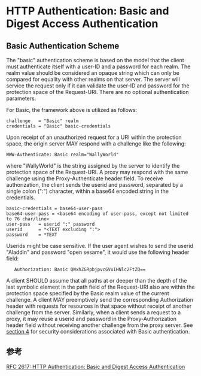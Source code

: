 # HTTP Authentication: Basic and Digest Access Authentication

## Basic Authentication Scheme

The "basic" authentication scheme is based on the model that the client must authenticate itself with a user-ID and a password for each realm.  The realm value should be considered an opaque string which can only be compared for equality with other realms on that server. The server will service the request only if it can validate the user-ID and password for the protection space of the Request-URI. There are no optional authentication parameters. 

For Basic, the framework above is utilized as follows:

```properties
challenge   = "Basic" realm
credentials = "Basic" basic-credentials
```

Upon receipt of an unauthorized request for a URI within the protection space, the origin server MAY respond with a challenge like the following:

```properties
WWW-Authenticate: Basic realm="WallyWorld"
```

 where "WallyWorld" is the string assigned by the server to identify the protection space of the Request-URI. A proxy may respond with the same challenge using the Proxy-Authenticate header field. To receive authorization, the client sends the userid and password, separated by a single colon (":") character, within a base64  encoded string in the credentials.

```properties
basic-credentials = base64-user-pass
base64-user-pass = <base64 encoding of user-pass, except not limited to 76 char/line>
user-pass   = userid ":" password
userid      = *<TEXT excluding ":">
password    = *TEXT
```

Userids might be case sensitive.
If the user agent wishes to send the userid "Aladdin" and password "open sesame", it would use the following header field:

```properties
   Authorization: Basic QWxhZGRpbjpvcGVuIHNlc2FtZQ==
```

A client SHOULD assume that all paths at or deeper than the depth of the last symbolic element in the path field of the Request-URI also are within the protection space specified by the Basic realm value of the current challenge. A client MAY preemptively send the corresponding Authorization header with requests for resources in that space without receipt of another challenge from the server. Similarly, when a client sends a request to a proxy, it may reuse a userid and password in the Proxy-Authorization header field without receiving another challenge from the proxy server. See [section 4](https://www.rfc-editor.org/rfc/rfc2617#section-4) for security considerations associated with Basic authentication.

## 参考

[RFC 2617: HTTP Authentication: Basic and Digest Access Authentication](https://www.rfc-editor.org/rfc/rfc2617#page-3)
